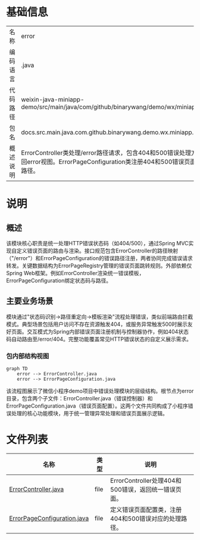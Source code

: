 # 基础信息

|      |      |
|------|------|
| 名称 | error |
| 编码语言 | .java |
| 代码路径 | weixin-java-miniapp-demo/src/main/java/com/github/binarywang/demo/wx/miniapp/error |
| 包名 | docs.src.main.java.com.github.binarywang.demo.wx.miniapp.error |
| 概述说明 | ErrorController类处理/error路径请求，包含404和500错误处理方法，返回error视图。ErrorPageConfiguration类注册404和500错误页面的跳转路径。 |

# 说明

## 概述  
该模块核心职责是统一处理HTTP错误状态码（如404/500），通过Spring MVC实现自定义错误页面的路由与渲染。接口规范包含ErrorController的路径映射（"/error"）和ErrorPageConfiguration的错误路径注册，两者协同完成错误请求转发。关键数据结构为ErrorPageRegistry管理的错误页面跳转规则。外部依赖仅Spring Web框架。例如ErrorController渲染统一错误模板，ErrorPageConfiguration绑定状态码与路径。

## 主要业务场景  
模块通过"状态码识别→路径重定向→模板渲染"流程处理错误，类似前端路由拦截模式。典型场景包括用户访问不存在资源触发404，或服务异常触发500时展示友好页面。交互模式为Spring内部错误页面注册机制与控制器协作，例如404状态码自动路由至/error/404。完整功能覆盖常见HTTP错误状态的自定义展示需求。


### 包内部结构视图

```mermaid
graph TD
    error --> ErrorController.java
    error --> ErrorPageConfiguration.java
```

该流程图展示了微信小程序demo项目中错误处理模块的层级结构。根节点为error目录，包含两个子文件：ErrorController.java（错误控制器）和ErrorPageConfiguration.java（错误页面配置）。这两个文件共同构成了小程序错误处理的核心功能模块，用于统一管理异常处理和错误页面展示逻辑。

# 文件列表

| 名称   | 类型  | 说明 |
|-------|------|-------------|
| [ErrorController.java](ErrorController.md) | file | ErrorController处理404和500错误，返回统一错误页面。 |
| [ErrorPageConfiguration.java](ErrorPageConfiguration.md) | file | 定义错误页面配置类，注册404和500错误对应的处理路径。 |



